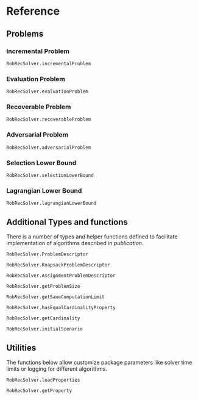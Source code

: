 # Reference

## Problems

### Incremental Problem

```@docs
RobRecSolver.incrementalProblem
```

### Evaluation Problem

```@docs
RobRecSolver.evaluationProblem
```

### Recoverable Problem

```@docs
RobRecSolver.recoverableProblem
```

### Adversarial Problem

```@docs
RobRecSolver.adversarialProblem
```

### Selection Lower Bound

```@docs
RobRecSolver.selectionLowerBound
```

### Lagrangian Lower Bound

```@docs
RobRecSolver.lagrangianLowerBound
```

## Additional Types and functions
There is a number of types and helper functions defined to facilitate implementation
of algorithms described in _publication_.

```@docs
RobRecSolver.ProblemDescriptor
```

```@docs
RobRecSolver.KnapsackProblemDescriptor
```

```@docs
RobRecSolver.AssignmentProblemDescriptor
```

```@docs
RobRecSolver.getProblemSize
```

```@docs
RobRecSolver.getSaneComputationLimit
```

```@docs
RobRecSolver.hasEqualCardinalityProperty
```

```@docs
RobRecSolver.getCardinality
```

```@docs
RobRecSolver.initialScenario
```

## Utilities
The functions below allow customize package parameters like solver time limits or logging for different algorithms.

```@docs
RobRecSolver.loadProperties
```

```@docs
RobRecSolver.getProperty
```
